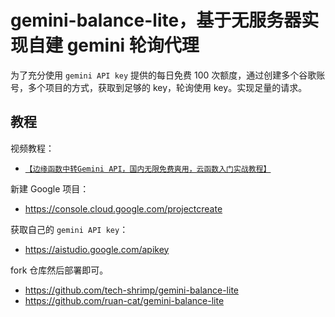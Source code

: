 # gemini-balance-lite，基于无服务器实现自建 gemini 轮询代理

为了充分使用 `gemini API key` 提供的每日免费 100 次额度，通过创建多个谷歌账号，多个项目的方式，获取到足够的 key，轮询使用 key。实现足量的请求。

## 教程

视频教程：

- [`【边缘函数中转Gemini API，国内无限免费爽用，云函数入门实战教程】`](https://www.bilibili.com/video/BV1iv8CzVE2w/)

新建 Google 项目：

- https://console.cloud.google.com/projectcreate

获取自己的 `gemini API key`：

- https://aistudio.google.com/apikey

fork 仓库然后部署即可。

- https://github.com/tech-shrimp/gemini-balance-lite
- https://github.com/ruan-cat/gemini-balance-lite
